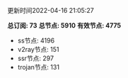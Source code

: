更新时间2022-04-16 21:05:27

**总订阅: 73**
**总节点: 5910**
**有效节点: 4775**
- ss节点: 4196
- v2ray节点: 151
- ssr节点: 297
- trojan节点: 131
